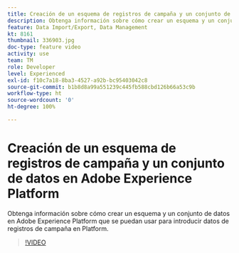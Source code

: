 ```yaml
---
title: Creación de un esquema de registros de campaña y un conjunto de datos en Adobe Experience Platform
description: Obtenga información sobre cómo crear un esquema y un conjunto de datos en Adobe Experience Platform que se puedan usar para introducir datos de registros de campaña en Platform.
feature: Data Import/Export, Data Management
kt: 8161
thumbnail: 336903.jpg
doc-type: feature video
activity: use
team: TM
role: Developer
level: Experienced
exl-id: f10c7a18-8ba3-4527-a92b-bc95403042c8
source-git-commit: b1b8d8a99a551239c445fb588cbd126b66a53c9b
workflow-type: ht
source-wordcount: '0'
ht-degree: 100%

---
```


# Creación de un esquema de registros de campaña y un conjunto de datos en Adobe Experience Platform

Obtenga información sobre cómo crear un esquema y un conjunto de datos en Adobe Experience Platform que se puedan usar para introducir datos de registros de campaña en Platform.

>[!VIDEO](https://video.tv.adobe.com/v/336903?quality=12&learn=on)
